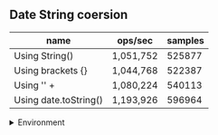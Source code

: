 ## Date String coersion

|name|ops/sec|samples|
|-|-|-|
|Using String()|1,051,752|525877|
|Using brackets {}|1,044,768|522387|
|Using '' + |1,080,224|540113|
|Using date.toString()|1,193,926|596964|


<details>
<summary>Environment</summary>

* __Machine:__ linux x64 | 4 vCPUs | 15.2GB Mem
* __Run:__ Mon May 13 2024 16:11:35 GMT+0000 (Coordinated Universal Time)
</details>

<!--
{"environment":{"platform":"linux","arch":"x64","cpus":4,"totalMemory":15.245216369628906},"benchmarks":[{"name":"Using String()","opsSec":1051752.6474461316,"samples":525877},{"name":"Using brackets {}","opsSec":1044768.4272054697,"samples":522387},{"name":"Using '' + ","opsSec":1080224.6821259225,"samples":540113},{"name":"Using date.toString()","opsSec":1193926.9684470932,"samples":596964}]}-->
